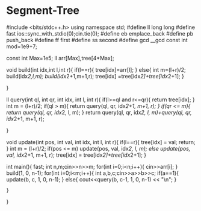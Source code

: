 # Segment-Tree

#include <bits/stdc++.h>
using namespace std;
#define ll long long
#define fast  ios::sync_with_stdio(0);cin.tie(0);
#define eb emplace_back
#define pb push_back
#define ff first
#define ss second
#define gcd __gcd
const int mod=1e9+7;

const int Max=1e5;
ll arr[Max],tree[4*Max];
 
void build(int idx,int l,int r){
    if(l==r){
        tree[idx]=arr[l];
    }
    else{
       int m=(l+r)/2;
        build(idx*2,l,m);
        build(idx*2+1,m+1,r); 
        tree[idx] =tree[idx*2]+tree[idx*2+1]; 
    }
    
}
 
ll query(int ql, int qr, int idx, int l, int r){
    if(l>=ql and r<=qr){
        return tree[idx];
    }
    int m = (l+r)/2;
    if(ql > m){
        return query(ql, qr, idx*2+1, m+1, r);
    }
    if(qr <= m){
        return query(ql, qr, idx*2, l, m);
    }
    return query(ql, qr, idx*2, l, m)+query(ql, qr, idx*2+1, m+1, r);
    
}
 
void update(int pos, int val, int idx, int l, int r){
    if(l==r){
        tree[idx] = val;
        return;
    }
    int m = (l+r)/2;
    if(pos <= m) update(pos, val, idx*2, l, m);
    else update(pos, val, idx*2+1, m+1, r);
    tree[idx] = tree[idx*2]+tree[idx*2+1]; 
}
 
int main(){
    fast;
    int n,m;cin>>n>>m;
    for(int i=0;i<n;i++){
        cin>>arr[i];
    }
    build(1, 0, n-1);
    for(int i=0;i<m;i++){
        int a,b,c;cin>>a>>b>>c;
        if(a==1){
            update(b, c, 1, 0, n-1);
        }
        else{
            cout<<query(b, c-1, 1, 0, n-1) << "\n";
        }
        
    }
    
}
